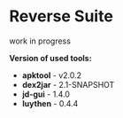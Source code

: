 Reverse Suite
=============

work in progress


**Version of used tools:**

 - **apktool** - v2.0.2
 - **dex2jar** - 2.1-SNAPSHOT
 - **jd-gui** -  1.4.0
 - **luythen** - 0.4.4
